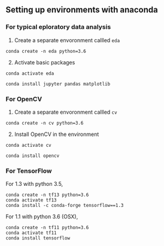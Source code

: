 ## Setting up environments with anaconda

### For typical eploratory data analysis

1. Create a separate envoronment callled `eda`
```
conda create -n eda python=3.6
```

2. Activate basic packages 
```
conda activate eda

conda install jupyter pandas matplotlib
```




### For OpenCV 

1. Create a separate envoronment callled `cv`
```
conda create -n cv python=3.6
```

2. Install OpenCV in the environment
```
conda activate cv
```

```
conda install opencv
```


### For TensorFlow

For 1.3 with python 3.5, 
```
conda create -n tf13 python=3.6
conda activate tf13
conda install -c conda-forge tensorflow==1.3
```

For 1.1 with python 3.6 (OSX), 
```
conda create -n tf11 python=3.6
conda activate tf11
conda install tensorflow
```
